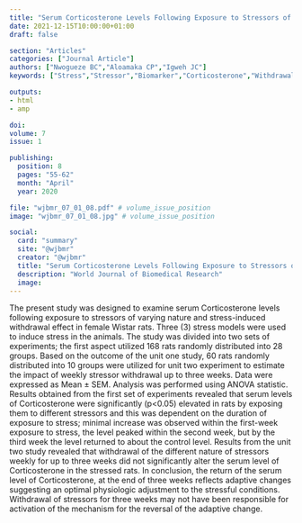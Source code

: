 ```yaml
---
title: "Serum Corticosterone Levels Following Exposure to Stressors of Varying Nature and Stress Induced Withdrawal in Rats"
date: 2021-12-15T10:00:00+01:00
draft: false

section: "Articles"
categories: ["Journal Article"]
authors: ["Nwogueze BC","Aloamaka CP","Igweh JC"]
keywords: ["Stress","Stressor","Biomarker","Corticosterone","Withdrawal","Wistar"]

outputs: 
- html
- amp

doi:
volume: 7
issue: 1

publishing:
  position: 8
  pages: "55-62"
  month: "April"
  year: 2020

file: "wjbmr_07_01_08.pdf" # volume_issue_position
image: "wjbmr_07_01_08.jpg" # volume_issue_position

social:
  card: "summary"
  site: "@wjbmr"
  creator: "@wjbmr"
  title: "Serum Corticosterone Levels Following Exposure to Stressors of Varying Nature and Stress Induced Withdrawal in Rats"
  description: "World Journal of Biomedical Research"
  image:
---
```

The present study was designed to examine serum Corticosterone levels following exposure to 
stressors of varying nature and stress-induced withdrawal effect in female Wistar rats. Three (3) stress 
models were used to induce stress in the animals. The study was divided into two sets of experiments; 
the first aspect utilized 168 rats randomly distributed into 28 groups. Based on the outcome of the unit 
one study, 60 rats randomly distributed into 10 groups were utilized for unit two experiment to estimate 
the impact of weekly stressor withdrawal up to three weeks. Data were expressed as Mean ± SEM. 
Analysis was performed using ANOVA statistic. Results obtained from the first set of experiments
revealed that serum levels of Corticosterone were significantly (p<0.05) elevated in rats by exposing 
them to different stressors and this was dependent on the duration of exposure to stress; minimal 
increase was observed within the first-week exposure to stress, the level peaked within the second week, 
but by the third week the level returned to about the control level. Results from the unit two study 
revealed that withdrawal of the different nature of stressors weekly for up to three weeks did not 
significantly alter the serum level of Corticosterone in the stressed rats. In conclusion, the return of the 
serum level of Corticosterone, at the end of three weeks reflects adaptive changes suggesting an 
optimal physiologic adjustment to the stressful conditions. Withdrawal of stressors for three weeks 
may not have been responsible for activation of the mechanism for the reversal of the adaptive change.

